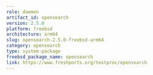 ```yaml
---
role: daemon
artifact_id: opensearch
version: 2.5.0
platform: freebsd
architecture: arm64
slug: opensearch-2.5.0-freebsd-arm64
category: opensearch
type: system-package
freebsd_package_name: opensearch
link: https://www.freshports.org/textproc/opensearch
---
```

